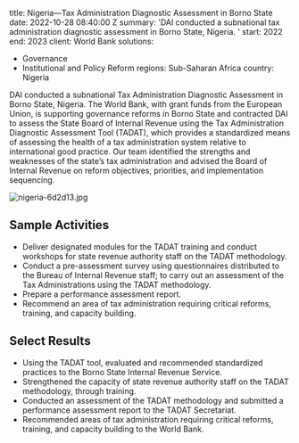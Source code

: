 
title: Nigeria—Tax Administration Diagnostic Assessment in Borno State
date: 2022-10-28 08:40:00 Z
summary: 'DAI conducted a subnational tax administration diagnostic assessment in
  Borno State, Nigeria. '
start: 2022
end: 2023
client: World Bank
solutions:
- Governance
- Institutional and Policy Reform
regions: Sub-Saharan Africa
country: Nigeria


DAI conducted a subnational Tax Administration Diagnostic Assessment in Borno State, Nigeria. The World Bank, with grant funds from the European Union, is supporting governance reforms in Borno State and contracted DAI to assess the State Board of Internal Revenue using the Tax Administration Diagnostic Assessment Tool (TADAT), which provides a standardized means of assessing the health of a tax administration system relative to international good practice. Our team identified the strengths and weaknesses of the state’s tax administration and advised the Board of Internal Revenue on reform objectives, priorities, and implementation sequencing.

![nigeria-6d2d13.jpg](/uploads/nigeria-6d2d13.jpg)

## Sample Activities

* Deliver designated modules for the TADAT training and conduct workshops for state revenue authority staff on the TADAT methodology.
* Conduct a pre-assessment survey using questionnaires distributed to the Bureau of Internal Revenue staff; to carry out an assessment of the Tax Administrations using the TADAT methodology.
* Prepare a performance assessment report.
* Recommend an area of tax administration requiring critical reforms, training, and capacity building.

## Select Results

* Using the TADAT tool, evaluated and recommended standardized practices to the Borno State Internal Revenue Service.
* Strengthened the capacity of state revenue authority staff on the TADAT methodology, through training.
* Conducted an assessment of the TADAT methodology and submitted a performance assessment report to the TADAT Secretariat.
* Recommended areas of tax administration requiring critical reforms, training, and capacity building to the World Bank.
